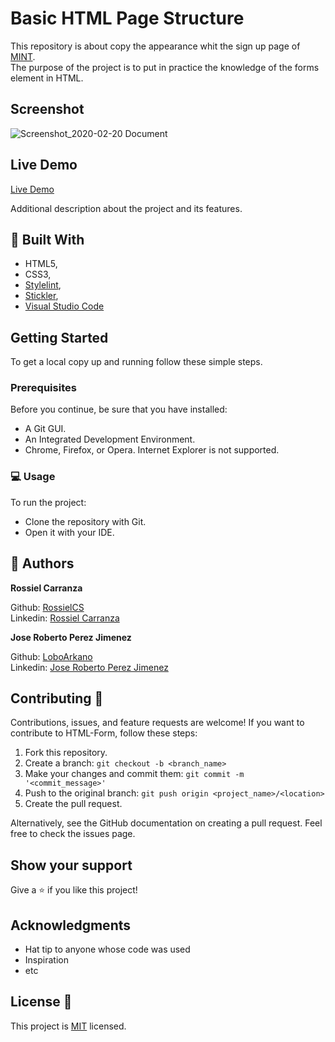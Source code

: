 # Basic HTML Page Structure

This repository is about copy the appearance whit the sign up page of [MINT](https://www.mint.com/).  
The purpose of the project is to put in practice the knowledge of the forms element in HTML.


## Screenshot
![Screenshot_2020-02-20 Document](https://user-images.githubusercontent.com/33432289/74983007-d04f2a80-53fa-11ea-806e-46aeff5bea3c.png)

## Live Demo
[Live Demo](https://raw.githack.com/RossielCS/HTML-Form/Patch/index.html)


Additional description about the project and its features.

## :hammer: Built With

- HTML5,
- CSS3,
- [Stylelint](https://stylelint.io/),
- [Stickler](https://stickler-ci.com/),
- [Visual Studio Code](https://code.visualstudio.com/)

## Getting Started
To get a local copy up and running follow these simple steps.

### Prerequisites

Before you continue, be sure that you have installed:
* A Git GUI.
* An Integrated Development Environment.
* Chrome, Firefox, or Opera. Internet Explorer is not supported. 

### :computer: Usage
To run the project:  
- Clone the repository with Git.
- Open it with your IDE.

## :busts_in_silhouette: Authors

**Rossiel Carranza**

Github: [RossielCS](https://github.com/RossielCS)  
Linkedin: [Rossiel Carranza](https://www.linkedin.com/in/rossiel-carranza/)

**Jose Roberto Perez Jimenez**

Github: [LoboArkano](https://github.com/LoboArkano)  
Linkedin: [Jose Roberto Perez Jimenez](https://www.linkedin.com/in/jos%C3%A9-roberto-p%C3%A9rez-jim%C3%A9nez-97a729195/)


## Contributing 🤝 

Contributions, issues, and feature requests are welcome!
If you want to contribute to HTML-Form, follow these steps:

1. Fork this repository.
2. Create a branch: `git checkout -b <branch_name>`
3. Make your changes and commit them: `git commit -m '<commit_message>'`
4. Push to the original branch: `git push origin <project_name>/<location>`
5. Create the pull request.

Alternatively, see the GitHub documentation on creating a pull request.
Feel free to check the issues page.

## Show your support
Give a ⭐️ if you like this project!


## Acknowledgments
* Hat tip to anyone whose code was used
* Inspiration
* etc
 

## License 📝
This project is [MIT](https://github.com/microverseinc/readme-template/blob/master/lic.url) licensed.
